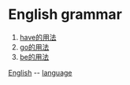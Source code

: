 # English grammar

1. [have的用法](have.md)
2. [go的用法](go.md)
3. [be的用法](be.md)

[English](../english.md) -- [language](../../language.md)